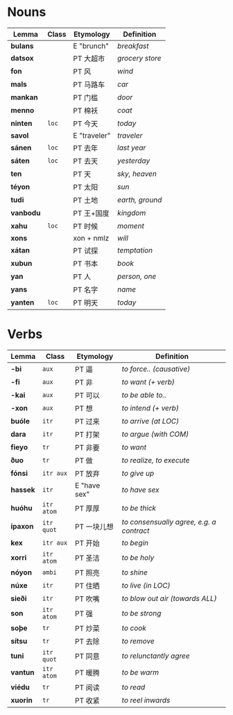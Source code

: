 # Nouns

| Lemma       | Class | Etymology    | Definition      |
| ----------- | ----- | ------------ | --------------- |
| **bulans**  |       | E "brunch"   | _breakfast_     |
| **datsox**  |       | PT 大超市    | _grocery store_ |
| **fon**     |       | PT 风        | _wind_          |
| **mals**    |       | PT 马路车    | _car_           |
| **mankan**  |       | PT 门槛      | _door_          |
| **menno**   |       | PT 棉袄      | _coat_          |
| **ninten**  | `loc` | PT 今天      | _today_         |
| **savol**   |       | E "traveler" | _traveler_      |
| **sánen**   | `loc` | PT 去年      | _last year_     |
| **sáten**   | `loc` | PT 去天      | _yesterday_     |
| **ten**     |       | PT 天        | _sky, heaven_   |
| **téyon**   |       | PT 太阳      | _sun_           |
| **tudi**   |       | PT 土地      | _earth, ground_           |
| **vanbodu** |       | PT 王+国度   | _kingdom_       |
| **xahu**    | `loc` | PT 时候      | _moment_        |
| **xons**    |       | xon + nmlz   | _will_          |
| **xátan**   |       | PT 试探      | _temptation_    |
| **xubun**   |       | PT 书本      | _book_          |
| **yan**     |       | PT 人        | _person, one_   |
| **yans**    |       | PT 名字      | _name_          |
| **yanten**  | `loc` | PT 明天      | _today_         |

# Verbs

| Lemma      | Class      | Etymology    | Definition                               |
| ---------- | ---------- | ------------ | ---------------------------------------- |
| **-bi**    | `aux`      | PT 逼        | _to force.. (causative)_                 |
| **-fi**    | `aux`      | PT 非        | _to want (+ verb)_                       |
| **-kai**   | `aux`      | PT 可以      | _to be able to.._                        |
| **-xon**   | `aux`      | PT 想        | _to intend (+ verb)_                     |
| **buóle**  | `itr`      | PT 过来      | _to arrive (at LOC)_                     |
| **dara**   | `itr`      | PT 打架      | _to argue (with COM)_                    |
| **fieyo**  | `tr`       | PT 非要      | _to want_                                |
| **ðuo**  | `tr`       | PT 做      | _to realize, to execute_                     |
| **fónsi**  | `itr aux`  | PT 放弃      | _to give up_                             |
| **hassek** | `itr`      | E "have sex" | _to have sex_                            |
| **huóhu**  | `itr atom` | PT 厚厚      | _to be thick_                            |
| **ipaxon** | `itr quot` | PT 一块儿想  | _to consensually agree, e.g. a contract_ |
| **kex**    | `itr aux`  | PT 开始      | _to begin_                               |
| **xorri**    | `itr atom`  | PT 圣洁      | _to be holy_                               |
| **nóyon**  | `ambi`     | PT 照亮      | _to shine_                               |
| **núxe**   | `itr`      | PT 住晒      | _to live (in LOC)_                       |
| **sieði**  | `itr`      | PT 吹嘴      | _to blow out air (towards ALL)_          |
| **son**    | `itr atom` | PT 强        | _to be strong_                           |
| **soþe**   | `tr`       | PT 炒菜      | _to cook_                                |
| **sítsu**  | `tr`       | PT 去除      | _to remove_                              |
| **tuni**   | `itr quot` | PT 同意      | _to relunctantly agree_                  |
| **vantun** | `itr atom` | PT 暖腾      | _to be warm_                             |
| **viédu**  | `tr`       | PT 阅读      | _to read_                                |
| **xuorin** | `tr`       | PT 收紧      | _to reel inwards_                        |
